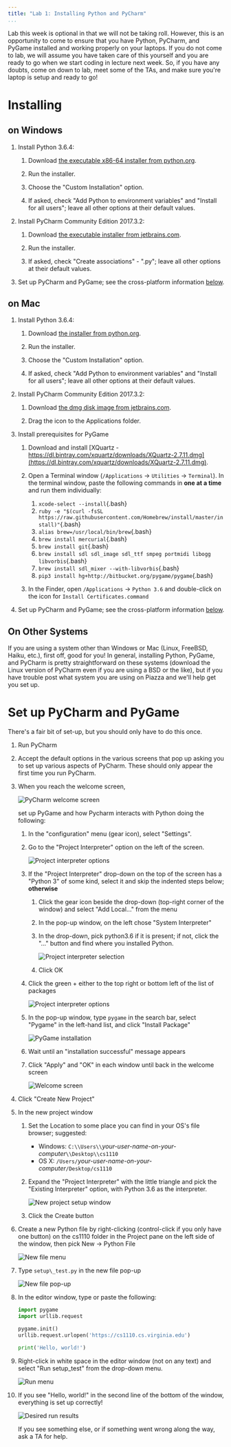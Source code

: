```yaml
---
title: "Lab 1: Installing Python and PyCharm"
...
```


Lab this week is optional in that we will not be taking roll.
However, this is an opportunity to come to ensure that you have Python, PyCharm, and PyGame installed and working properly on your laptops. 
If you do not come to lab, we will assume you have taken care of this yourself and you are ready to go when we start coding in lecture next week. 
So, if you have any doubts, come on down to lab, meet some of the TAs, and make sure you're laptop is setup and ready to go!


# Installing

## on Windows

1.  Install Python 3.6.4:
    
    1.  Download [the executable x86-64 installer from python.org](https://www.python.org/ftp/python/3.6.4/python-3.6.4-amd64.exe).
    
    2.  Run the installer.
    
    3.  Choose the "Custom Installation" option.
    
    4.  If asked, check "Add Python to environment variables" and "Install for all users"; leave all other options at their default values.

2.  Install PyCharm Community Edition 2017.3.2:
    
    1.  Download [the executable installer from jetbrains.com](https://www.jetbrains.com/pycharm/download/download-thanks.html?platform=windows&code=PCC).
    
    2.  Run the installer.
    
    3.  If asked, check "Create associations" - ".py"; leave all other options at their default values.

3.  Set up PyCharm and PyGame; see the cross-platform information [below](#pycharm-setup).
    
## on Mac

1.  Install Python 3.6.4:
    
    1.  Download [the installer from python.org](https://www.python.org/ftp/python/3.6.4/python-3.6.4-macosx10.6.pkg).
    
    2.  Run the installer.
    
    3.  Choose the "Custom Installation" option.
    
    4.  If asked, check "Add Python to environment variables" and "Install for all users"; leave all other options at their default values.

2.  Install PyCharm Community Edition 2017.3.2:
    
    1.  Download [the dmg disk image from jetbrains.com](https://www.jetbrains.com/pycharm/download/download-thanks.html?platform=mac&code=PCC).
    
    2.  Drag the icon to the Applications folder.
    
3.  Install prerequisites for PyGame

    1.  Download and install [XQuartz - https://dl.bintray.com/xquartz/downloads/XQuartz-2.7.11.dmg](https://dl.bintray.com/xquartz/downloads/XQuartz-2.7.11.dmg).

    2.  Open a Terminal window (`/Applications` → `Utilities` → `Terminal`).  In the terminal window, paste the following commands in **one at a time** and run them individually:

        1.  `xcode-select --install`{.bash}
        2.  `ruby -e "$(curl -fsSL https://raw.githubusercontent.com/Homebrew/install/master/install)"`{.bash}
        3.  `alias brew=/usr/local/bin/brew`{.bash}
        4.  `brew install mercurial`{.bash}
        5.  `brew install git`{.bash}
        6.  `brew install sdl sdl_image sdl_ttf smpeg portmidi libogg libvorbis`{.bash}
        7.  `brew install sdl_mixer --with-libvorbis`{.bash}
        8.  `pip3 install hg+http://bitbucket.org/pygame/pygame`{.bash}
    
    3.  In the Finder, open  `/Applications` → `Python 3.6` and double-click on the icon for `Install Certificates.command`

4.  Set up PyCharm and PyGame; see the cross-platform information [below](#pycharm-setup).
    

## On Other Systems

If you are using a system other than Windows or Mac (Linux, FreeBSD, Haiku, etc.), first off, good for you!
In general, installing Python, PyGame, and PyCharm is pretty straightforward on these systems (download the Linux version of PyCharm even if you are using a BSD or the like), but if you have trouble post what system you are using on Piazza and we'll help get you set up.


# Set up PyCharm and PyGame

There's a fair bit of set-up, but you should only have to do this once.

1. Run PyCharm

2. Accept the default options in the various screens that pop up asking you to set up various aspects of PyCharm.
    These should only appear the first time you run PyCharm.

3.  When you reach the welcome screen,

    ![PyCharm welcome screen](files/pycharm-splash.png)
    
    set up PyGame and how Pycharm interacts with Python doing the following:
    
    1.  In the "configuration" menu (gear icon), select "Settings".
    
    2.  Go to the "Project Interpreter" option on the left of the screen.

        ![Project interpreter options](files/pycharm-interp-setup.png)
    
    3.  If the "Project Interpreter" drop-down on the top of the screen has a "Python 3" of some kind, select it and skip the indented steps below; **otherwise**

        1.  Click the gear icon beside the drop-down (top-right corner of the window) and select "Add Local..." from the menu
        2.  In the pop-up window, on the left chose "System Interpreter"
        3.  In the drop-down, pick python3.6 if it is present; if not, click the "..." button and find where you installed Python.
        
            ![Project interpreter selection](files/pycharm-interp.png)
        
        4.  Click OK
    
    4.  Click the green + either to the top right or bottom left of the list of packages

        ![Project interpreter options](files/pycharm-interp-setup.png)
    
    5.  In the pop-up window, type `pygame` in the search bar, select "Pygame" in the left-hand list, and click "Install Package"
    
        ![PyGame installation](files/pycharm-pygame.png)

    6.  Wait until an "installation successful" message appears
    
    7.  Click "Apply" and "OK" in each window until back in the welcome screen

        ![Welcome screen](files/pycharm-splash.png)

4.  Click "Create New Project"

5.  In the new project window

    1.  Set the Location to some place you can find in your OS's file browser; suggested:
        
        -   Windows: `C:\\Users\\`*your-user-name-on-your-computer*`\\Desktop\\cs1110`
        -   OS X: `/Users/`*your-user-name-on-your-computer*`/Desktop/cs1110`
    
    2.  Expand the "Project Interpreter" with the little triangle and pick the "Existing Interpreter" option, with Python 3.6 as the interpreter.

        ![New project setup window](files/pycharm-newproject.png)

    3.  Click the Create button

6. Create a new Python file by right-clicking (control-click if you only have one button) on the cs1110 folder in the Project pane on the left side of the window, then pick New → Python File

    ![New file menu](files/pycharm-newfile.png)

7. Type `setup\_test.py` in the new file pop-up

    ![New file pop-up](files/pycharm-newfile-test.png)

8. In the editor window, type or paste the following:

    ````python
    import pygame
    import urllib.request
    
    pygame.init()
    urllib.request.urlopen('https://cs1110.cs.virginia.edu')
    
    print('Hello, world!')
    ````

9. Right-click in white space in the editor window (not on any text) and select "Run setup_test" from the drop-down menu.

    ![Run menu](files/pycharm-run.png)

10. If you see "Hello, world!" in the second line of the bottom of the window, everything is set up correctly!

    ![Desired run results](files/pycharm-run-success.png)

    If you see something else, or if something went wrong along the way, ask a TA for help.


